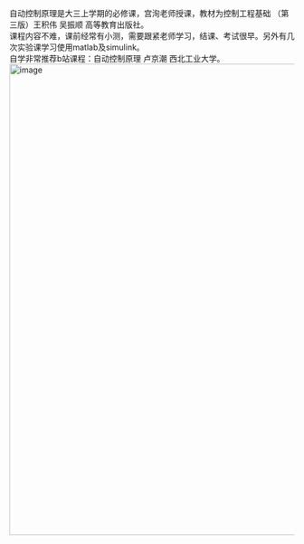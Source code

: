 自动控制原理是大三上学期的必修课，宫洵老师授课，教材为控制工程基础 （第三版）王积伟 吴振顺 高等教育出版社。  
课程内容不难，课前经常有小测，需要跟紧老师学习，结课、考试很早。另外有几次实验课学习使用matlab及simulink。  
自学非常推荐b站课程：自动控制原理 卢京潮 西北工业大学。  
<img width="2430" height="833" alt="image" src="https://github.com/user-attachments/assets/1ffb22ae-ca34-41bd-a9fe-fba0758e5170" />

